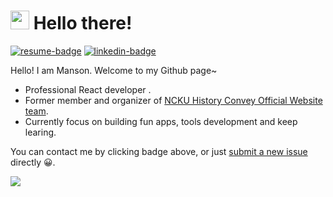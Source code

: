 # <img src="https://emojis.slackmojis.com/emojis/images/1531849430/4246/blob-sunglasses.gif?1531849430" width="30"/> Hello there!


[![resume-badge]][resume]  [![linkedin-badge]]([https://www.linkedin.com/in/weihanglo](https://www.linkedin.com/in/%E9%96%94%E7%BF%94-%E8%A8%B1-423584256/))


Hello! I am Manson. Welcome to my Github page~

* Professional React developer .
* Former member and organizer of [NCKU History Convey Official Website team].
* Currently focus on building fun apps, tools development and keep learing.

You can contact me by clicking badge above, or just [submit a new issue] directly 😀.

[resume]: https://www.cakeresume.com/s--gcn8sN5daZrnEcGfn7vC-w--/b34076026
[resume-badge]: https://img.shields.io/badge/Résumé-f48300?style=for-the-badge&logoColor=white&logo=rust
[linkedin-badge]: https://img.shields.io/badge/LinkedIn-0077B5?style=for-the-badge&logo=linkedin&logoColor=white
[NCKU History Convey Official Website team]: https://www.facebook.com/nckuhisdrama

[submit a new issue]: https://github.com/70928manson/70928manson/issues/new

![](https://mir-s3-cdn-cf.behance.net/project_modules/disp/7df0bd42774743.57ee5f32bd76e.gif)
